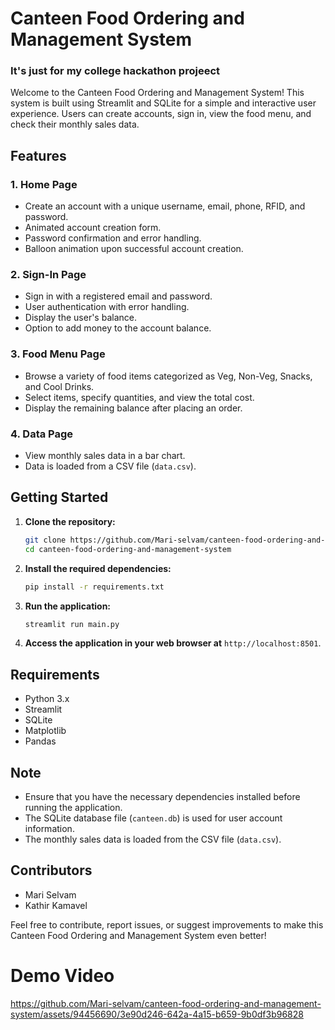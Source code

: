 # Canteen Food Ordering and Management System

###  It's just for my college hackathon projeect


Welcome to the Canteen Food Ordering and Management System! This system is built using Streamlit and SQLite for a simple and interactive user experience. Users can create accounts, sign in, view the food menu, and check their monthly sales data.

## Features

### 1. Home Page
- Create an account with a unique username, email, phone, RFID, and password.
- Animated account creation form.
- Password confirmation and error handling.
- Balloon animation upon successful account creation.

### 2. Sign-In Page
- Sign in with a registered email and password.
- User authentication with error handling.
- Display the user's balance.
- Option to add money to the account balance.

### 3. Food Menu Page
- Browse a variety of food items categorized as Veg, Non-Veg, Snacks, and Cool Drinks.
- Select items, specify quantities, and view the total cost.
- Display the remaining balance after placing an order.

### 4. Data Page
- View monthly sales data in a bar chart.
- Data is loaded from a CSV file (`data.csv`).

## Getting Started

1. **Clone the repository:**
    ```bash
    git clone https://github.com/Mari-selvam/canteen-food-ordering-and-management-system.git
    cd canteen-food-ordering-and-management-system
    ```

2. **Install the required dependencies:**
    ```bash
    pip install -r requirements.txt
    ```

3. **Run the application:**
    ```bash
    streamlit run main.py
    ```

4. **Access the application in your web browser at** `http://localhost:8501`.

## Requirements

- Python 3.x
- Streamlit
- SQLite
- Matplotlib
- Pandas

## Note

- Ensure that you have the necessary dependencies installed before running the application.
- The SQLite database file (`canteen.db`) is used for user account information.
- The monthly sales data is loaded from the CSV file (`data.csv`).

## Contributors

- Mari Selvam
- Kathir Kamavel 

Feel free to contribute, report issues, or suggest improvements to make this Canteen Food Ordering and Management System even better!









# Demo Video

https://github.com/Mari-selvam/canteen-food-ordering-and-management-system/assets/94456690/3e90d246-642a-4a15-b659-9b0df3b96828

